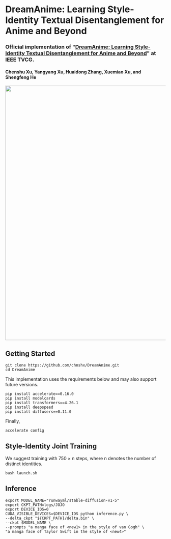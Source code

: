 # DreamAnime: Learning Style-Identity Textual Disentanglement for Anime and Beyond
### Official implementation of "[DreamAnime: Learning Style-Identity Textual Disentanglement for Anime and Beyond](https://ieeexplore.ieee.org/abstract/document/10521816)" at IEEE TVCG.
#### Chenshu Xu, Yangyang Xu, Huaidong Zhang, Xuemiao Xu, and Shengfeng He
<div>
<p align="center">
<img src='assets/teaser.png' align="center" width=800>
</p>

## Getting Started
```
git clone https://github.com/chnshx/DreamAnime.git
cd DreamAnime
```
This implementation uses the requirements below and may also support future versions.
```
pip install accelerate==0.16.0
pip install modelcards
pip install transformers==4.26.1
pip install deepspeed
pip install diffusers==0.11.0
```
Finally,
```
accelerate config
```
## Style-Identity Joint Training
We suggest training with 750 × n steps, where n denotes the number of distinct identities. 
```
bash launch.sh
```
## Inference
```
export MODEL_NAME="runwayml/stable-diffusion-v1-5"
export CKPT_PATH=logs/JOJO
export DEVICE_IDS=0
CUDA_VISIBLE_DEVICES=$DEVICE_IDS python inference.py \
--delta_ckpt "${CKPT_PATH}/delta.bin" \
--ckpt $MODEL_NAME \
--prompts "a manga face of <new1> in the style of van Gogh" \
"a manga face of Taylor Swift in the style of <new4>"
```
